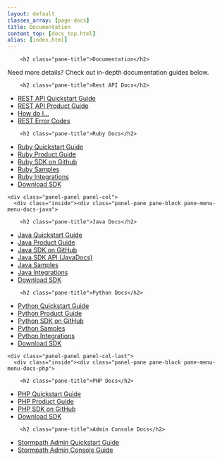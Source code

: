```yaml
---
layout: default
classes_array: [page-docs]
title: Documentation
content_top: [docs_top.html]
alias: [index.html]
---
```

                 

<div class="panel-display panel-3col-33-stacked  clearfix">
      <div class="panel-panel panel-col-top">
      <div class="inside"><div class="panel-pane pane-custom pane-1">
  
        <h2 class="pane-title">Documentation</h2>
    
  
  <div class="pane-content">
     <p>Need more details? Check out in-depth documentation guides below.</p>   </div>

  
  </div>
</div>
    </div>
  
  <div class="center-wrapper">
    <div class="panel-panel panel-col-first">
      <div class="inside"><div class="panel-pane pane-block pane-menu-menu-docs-restapi">
  
        <h2 class="pane-title">Rest API Docs</h2>
    
  
<div class="pane-content">
  <ul class="menu">
    <li class="first leaf"><a href="/rest/quickstart" title="">REST API Quickstart Guide</a></li>
    <li class="leaf"><a href="/rest/product-guide" title="">REST API Product Guide</a></li>
    <li class="leaf"><a href="/how-do-i" title="">How do I...</a></li>
    <li class="last leaf"><a href="/errors" title="">REST Error Codes</a></li>
  </ul>
</div>

  
  </div>
<div class="panel-separator"></div><div class="panel-pane pane-block pane-menu-menu-docs-ruby">
  
        <h2 class="pane-title">Ruby Docs</h2>
    
  
<div class="pane-content">
  <ul class="menu"><li class="first leaf"><a href="/ruby/quickstart" title="">Ruby Quickstart Guide</a></li>
      <li class="leaf"><a href="/ruby/product-guide" title="">Ruby Product Guide</a></li>
      <li class="leaf"><a href="https://github.com/stormpath/stormpath-sdk-ruby" title="">Ruby SDK on Github</a></li>
      <li class="leaf"><a href="/sample-apps/#sample-apps-ruby-container-jump" title="">Ruby Samples</a></li>
      <li class="last leaf"><a href="/integrations/#sample-apps-ruby-container-jump" title="">Ruby Integrations</a></li>
      <li class="leaf download-sdk"><a href="https://github.com/stormpath/stormpath-sdk-ruby/archive/master.zip">Download SDK</a></li>
  </ul>  
</div>

  
  </div>
</div>
    </div>

    <div class="panel-panel panel-col">
      <div class="inside"><div class="panel-pane pane-block pane-menu-menu-docs-java">
  
        <h2 class="pane-title">Java Docs</h2>
    
  
<div class="pane-content">
  <ul class="menu">
    <li class="first leaf"><a href="/java/quickstart" title="">Java Quickstart Guide</a></li>
    <li class="leaf"><a href="/java/product-guide" title="">Java Product Guide</a></li>
    <li class="leaf"><a href="https://github.com/stormpath/stormpath-sdk-java" title="">Java SDK on GitHub</a></li>
    <li class="leaf"><a href="/java/apidocs/" title="">Java SDK API (JavaDocs)</a></li>
    <li class="leaf"><a href="/sample-apps/#sample-apps-java-container-jump" title="">Java Samples</a></li>
    <li class="last leaf"><a href="/integrations/#sample-apps-java-container-jump" title="">Java Integrations</a></li>
    <li class="leaf download-sdk"><a href="https://github.com/stormpath/stormpath-sdk-java/archive/master.zip">Download SDK</a></li>
  </ul>  
</div>

  
  </div>
<div class="panel-separator"></div><div class="panel-pane pane-block pane-menu-menu-docs-python">
  
        <h2 class="pane-title">Python Docs</h2>
    
  
<div class="pane-content">
  <ul class="menu"><li class="first leaf"><a href="/python/quickstart" title="">Python Quickstart Guide</a></li>
    <li class="leaf"><a href="/python/product-guide" title="">Python Product Guide</a></li>
    <li class="leaf"><a href="https://github.com/stormpath/stormpath-sdk-python" title="">Python SDK on GitHub</a></li>
    <li class="leaf"><a href="/sample-apps/#sample-apps-python-container-jump" title="">Python Samples</a></li>
    <li class="last leaf"><a href="/integrations/#sample-apps-python-container-jump" title="">Python Integrations</a></li>
    <li class="leaf download-sdk"><a href="https://github.com/stormpath/stormpath-sdk-python/archive/master.zip">Download SDK</a></li>
  </ul>  
</div>

  
  </div>
</div>
    </div>

    <div class="panel-panel panel-col-last">
      <div class="inside"><div class="panel-pane pane-block pane-menu-menu-docs-php">
  
        <h2 class="pane-title">PHP Docs</h2>
    
  
  <div class="pane-content">
    <ul class="menu"><li class="first leaf"><a href="/php/quickstart" title="">PHP Quickstart Guide</a></li>
<li class="leaf"><a href="/php/product-guide" title="">PHP Product Guide</a></li>
<li class="last leaf"><a href="https://github.com/stormpath/stormpath-sdk-php" title="">PHP SDK on GitHub</a></li>
<li class="leaf download-sdk"><a href="https://github.com/stormpath/stormpath-sdk-php/archive/master.zip">Download SDK</a></li>
</ul>  </div>

  
  </div>
<div class="panel-separator"></div><div class="panel-pane pane-block pane-menu-menu-docs-admin-console">
  
        <h2 class="pane-title">Admin Console Docs</h2>
    
  
  <div class="pane-content">
    <ul class="menu"><li class="first leaf"><a href="/console/quickstart" title="">Stormpath Admin Quickstart Guide</a></li>
<li class="last leaf"><a href="/console/product-guide" title="">Stormpath Admin Console Guide</a></li>
</ul>  </div>

  
  </div>
</div>
    </div>
  </div>

  </div>
<!-- block__no_wrapper -->
<!-- region__no_wrapper -->
